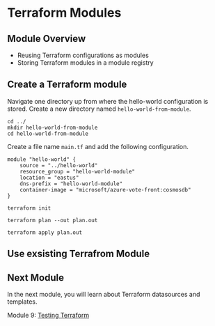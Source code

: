 # Terraform Modules

## Module Overview

- Reusing Terraform configurations as modules
- Storing Terraform modules in a module registry

## Create a Terraform module

Navigate one directory up from where the hello-world configuration is stored. Create a new directory named `hello-world-from-module`.

```
cd ../
mkdir hello-world-from-module
cd hello-world-from-module
```

Create a file name `main.tf` and add the following configuration.

```
module "hello-world" {
    source = "../hello-world"
    resource_group = "hello-world-module"
    location = "eastus"
    dns-prefix = "hello-world-module"
    container-image = "microsoft/azure-vote-front:cosmosdb"
}
```

```
terraform init
```

```
terraform plan --out plan.out
```

```
terraform apply plan.out
```

## Use exsisting Terrafrom Module

## Next Module

In the next module, you will learn about Terraform datasources and templates.

Module 9: [Testing Terraform](../9-testing-terraform)
